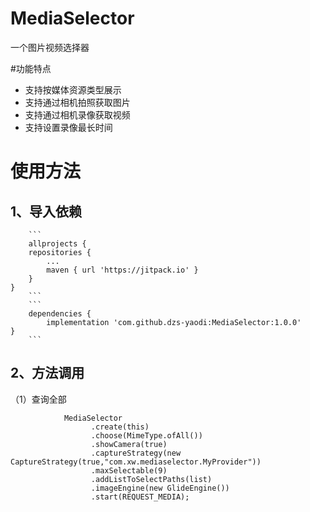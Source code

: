 # MediaSelector

一个图片视频选择器

#功能特点

* 支持按媒体资源类型展示
* 支持通过相机拍照获取图片
* 支持通过相机录像获取视频
* 支持设置录像最长时间

# 使用方法

## 1、导入依赖

        ```
        allprojects {
		repositories {
			...
			maven { url 'https://jitpack.io' }
		}
	}
        ```
        ```
        dependencies {
	        implementation 'com.github.dzs-yaodi:MediaSelector:1.0.0'
	}
        ```
        
## 2、方法调用
 
 （1）查询全部
  
                MediaSelector
                      .create(this)
                      .choose(MimeType.ofAll())
                      .showCamera(true)
                      .captureStrategy(new CaptureStrategy(true,"com.xw.mediaselector.MyProvider"))
                      .maxSelectable(9)
                      .addListToSelectPaths(list)
                      .imageEngine(new GlideEngine())
                      .start(REQUEST_MEDIA);
                      
                      
                      
                      
                      
                      
                      
